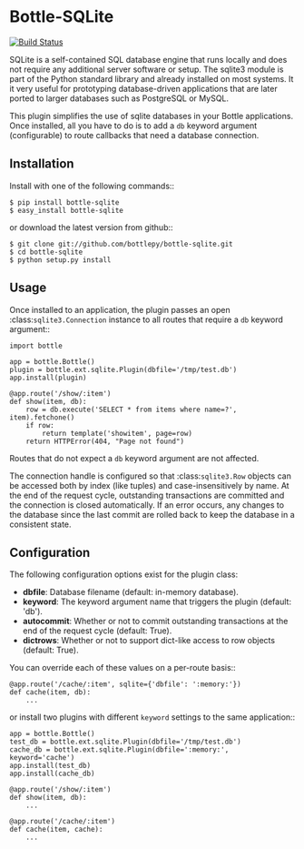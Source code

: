 Bottle-SQLite
=============

[![Build Status](https://travis-ci.org/alenmeister/bottle-sqlite.svg?branch=master)](https://travis-ci.org/alenmeister/bottle-sqlite)

SQLite is a self-contained SQL database engine that runs locally and does not 
require any additional server software or setup. The sqlite3 module is part of the 
Python standard library and already installed on most systems. It it very useful 
for prototyping database-driven applications that are later ported to larger 
databases such as PostgreSQL or MySQL. 

This plugin simplifies the use of sqlite databases in your Bottle applications. 
Once installed, all you have to do is to add a ``db`` keyword argument 
(configurable) to route callbacks that need a database connection.

Installation
------------

Install with one of the following commands::

    $ pip install bottle-sqlite
    $ easy_install bottle-sqlite

or download the latest version from github::

    $ git clone git://github.com/bottlepy/bottle-sqlite.git
    $ cd bottle-sqlite
    $ python setup.py install

Usage
-----

Once installed to an application, the plugin passes an open 
:class:`sqlite3.Connection` instance to all routes that require a ``db`` keyword 
argument::

    import bottle

    app = bottle.Bottle()
    plugin = bottle.ext.sqlite.Plugin(dbfile='/tmp/test.db')
    app.install(plugin)

    @app.route('/show/:item')
    def show(item, db):
        row = db.execute('SELECT * from items where name=?', item).fetchone()
        if row:
            return template('showitem', page=row)
        return HTTPError(404, "Page not found")

Routes that do not expect a ``db`` keyword argument are not affected.

The connection handle is configured so that :class:`sqlite3.Row` objects can be 
accessed both by index (like tuples) and case-insensitively by name. At the end of 
the request cycle, outstanding transactions are committed and the connection is 
closed automatically. If an error occurs, any changes to the database since the 
last commit are rolled back to keep the database in a consistent state.

Configuration
-------------

The following configuration options exist for the plugin class:

* **dbfile**: Database filename (default: in-memory database).
* **keyword**: The keyword argument name that triggers the plugin (default: 'db').
* **autocommit**: Whether or not to commit outstanding transactions at the end of the request cycle (default: True).
* **dictrows**: Whether or not to support dict-like access to row objects (default: True).

You can override each of these values on a per-route basis:: 

    @app.route('/cache/:item', sqlite={'dbfile': ':memory:'})
    def cache(item, db):
        ...
   
or install two plugins with different ``keyword`` settings to the same application::

    app = bottle.Bottle()
    test_db = bottle.ext.sqlite.Plugin(dbfile='/tmp/test.db')
    cache_db = bottle.ext.sqlite.Plugin(dbfile=':memory:', keyword='cache')
    app.install(test_db)
    app.install(cache_db)

    @app.route('/show/:item')
    def show(item, db):
        ...

    @app.route('/cache/:item')
    def cache(item, cache):
        ...
